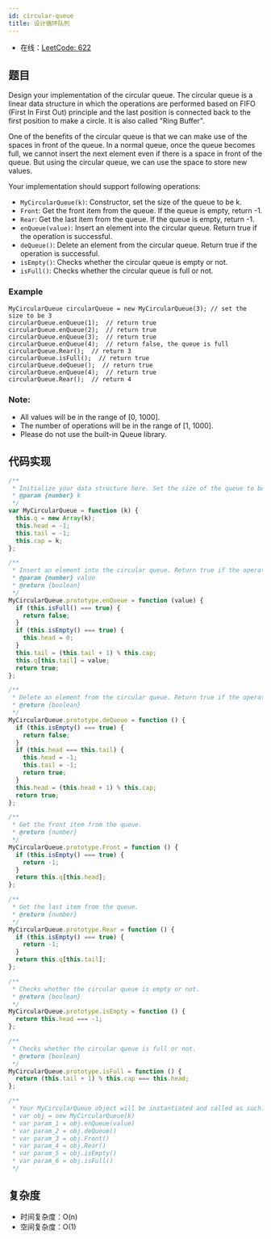 ```yaml
---
id: circular-queue
title: 设计循环队列
---
```


- 在线：[LeetCode: 622](https://leetcode.com/problems/design-circular-queue/)

## 题目

Design your implementation of the circular queue. The circular queue is a linear data structure in which the operations are performed based on FIFO (First In First Out) principle and the last position is connected back to the first position to make a circle. It is also called "Ring Buffer".

One of the benefits of the circular queue is that we can make use of the spaces in front of the queue. In a normal queue, once the queue becomes full, we cannot insert the next element even if there is a space in front of the queue. But using the circular queue, we can use the space to store new values.

Your implementation should support following operations:

- `MyCircularQueue(k)`: Constructor, set the size of the queue to be k.
- `Front`: Get the front item from the queue. If the queue is empty, return -1.
- `Rear`: Get the last item from the queue. If the queue is empty, return -1.
- `enQueue(value)`: Insert an element into the circular queue. Return true if the operation is successful.
- `deQueue()`: Delete an element from the circular queue. Return true if the operation is successful.
- `isEmpty()`: Checks whether the circular queue is empty or not.
- `isFull()`: Checks whether the circular queue is full or not.

### Example

```text
MyCircularQueue circularQueue = new MyCircularQueue(3); // set the size to be 3
circularQueue.enQueue(1);  // return true
circularQueue.enQueue(2);  // return true
circularQueue.enQueue(3);  // return true
circularQueue.enQueue(4);  // return false, the queue is full
circularQueue.Rear();  // return 3
circularQueue.isFull();  // return true
circularQueue.deQueue();  // return true
circularQueue.enQueue(4);  // return true
circularQueue.Rear();  // return 4
```

### Note:

- All values will be in the range of [0, 1000].
- The number of operations will be in the range of [1, 1000].
- Please do not use the built-in Queue library.

## 代码实现

```js
/**
 * Initialize your data structure here. Set the size of the queue to be k.
 * @param {number} k
 */
var MyCircularQueue = function (k) {
  this.q = new Array(k);
  this.head = -1;
  this.tail = -1;
  this.cap = k;
};

/**
 * Insert an element into the circular queue. Return true if the operation is successful.
 * @param {number} value
 * @return {boolean}
 */
MyCircularQueue.prototype.enQueue = function (value) {
  if (this.isFull() === true) {
    return false;
  }
  if (this.isEmpty() === true) {
    this.head = 0;
  }
  this.tail = (this.tail + 1) % this.cap;
  this.q[this.tail] = value;
  return true;
};

/**
 * Delete an element from the circular queue. Return true if the operation is successful.
 * @return {boolean}
 */
MyCircularQueue.prototype.deQueue = function () {
  if (this.isEmpty() === true) {
    return false;
  }
  if (this.head === this.tail) {
    this.head = -1;
    this.tail = -1;
    return true;
  }
  this.head = (this.head + 1) % this.cap;
  return true;
};

/**
 * Get the front item from the queue.
 * @return {number}
 */
MyCircularQueue.prototype.Front = function () {
  if (this.isEmpty() === true) {
    return -1;
  }
  return this.q[this.head];
};

/**
 * Get the last item from the queue.
 * @return {number}
 */
MyCircularQueue.prototype.Rear = function () {
  if (this.isEmpty() === true) {
    return -1;
  }
  return this.q[this.tail];
};

/**
 * Checks whether the circular queue is empty or not.
 * @return {boolean}
 */
MyCircularQueue.prototype.isEmpty = function () {
  return this.head === -1;
};

/**
 * Checks whether the circular queue is full or not.
 * @return {boolean}
 */
MyCircularQueue.prototype.isFull = function () {
  return (this.tail + 1) % this.cap === this.head;
};

/**
 * Your MyCircularQueue object will be instantiated and called as such:
 * var obj = new MyCircularQueue(k)
 * var param_1 = obj.enQueue(value)
 * var param_2 = obj.deQueue()
 * var param_3 = obj.Front()
 * var param_4 = obj.Rear()
 * var param_5 = obj.isEmpty()
 * var param_6 = obj.isFull()
 */
```

## 复杂度

- 时间复杂度：O(n)
- 空间复杂度：O(1)
